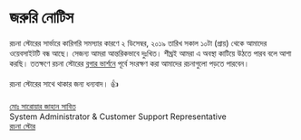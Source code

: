 # জরুরি নোটিস

রচনা স্টোরের সার্ভারে কারিগরি সমস্যার কারণে ২ ডিসেম্বর, ২০১৯ তারিখ সকাল ১০টা (প্রায়) থেকে আমাদের ওয়েবসাইটটি বন্ধ আছে। সেজন্য আমরা আন্তরিকভাবে দুঃখিত। শীঘ্রই আমরা এ অবস্থা কাটিয়ে উঠতে পারব বলে আশা করছি। ততক্ষণে রচনা স্টোরের <a href="https://rochonastore.blogspot.com">ব্লগার ভার্শনে</a> পূর্বে সংরক্ষণ করা আমাদের রচনাগুলো পড়তে পারবেন।<br>
<br>
রচনা স্টোরের সাথে থাকার জন্য ধন্যবাদ। 👍<br>
<br>
<a href="https://sab1t.me">মোঃ সারোয়ার জাহান সাবিত</a><br>
System Administrator & Customer Support Representative<br>
<a href="https://rochonastore.com">রচনা স্টোর</a><br>

<script>
window.replainSettings = { id: '893219a0-c6f7-4014-bdbb-df9f113207d8' };
(function(u){var s=document.createElement('script');s.type='text/javascript';s.async=true;s.src=u;
var x=document.getElementsByTagName('script')[0];x.parentNode.insertBefore(s,x);
})('https://widget.replain.cc/dist/client.js');
</script>
